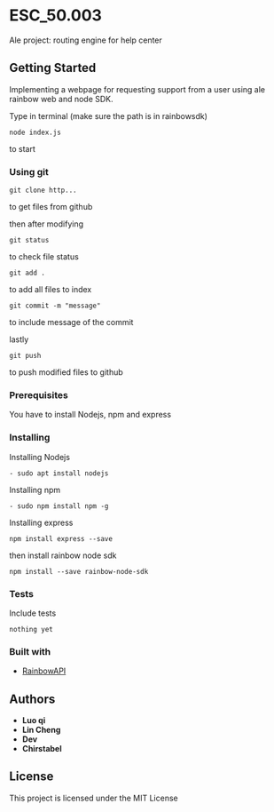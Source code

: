 # ESC_50.003

Ale project: routing engine for help center

## Getting Started

Implementing a webpage for requesting support from a user using ale rainbow web and node SDK.

Type in terminal (make sure the path is in rainbowsdk)
```
node index.js
```
to start

### Using git
```
git clone http...
```
to get files from github

then after modifying
```
git status
```
to check file status
```
git add .
```
to add all files to index
```
git commit -m "message"
```
to include message of the commit

lastly
```
git push
```
to push modified files to github


### Prerequisites

You have to install Nodejs, npm and express

### Installing 

Installing Nodejs
```
- sudo apt install nodejs
```
Installing npm
```
- sudo npm install npm -g
```
Installing express
```
npm install express --save
```
then install rainbow node sdk
```
npm install --save rainbow-node-sdk
```

### Tests

Include tests 
```
nothing yet
```

### Built with

* [RainbowAPI](https://hub.openrainbow.com/#/)

## Authors
* **Luo qi**
* **Lin Cheng**
* **Dev**
* **Chirstabel**

## License

This project is licensed under the MIT License
